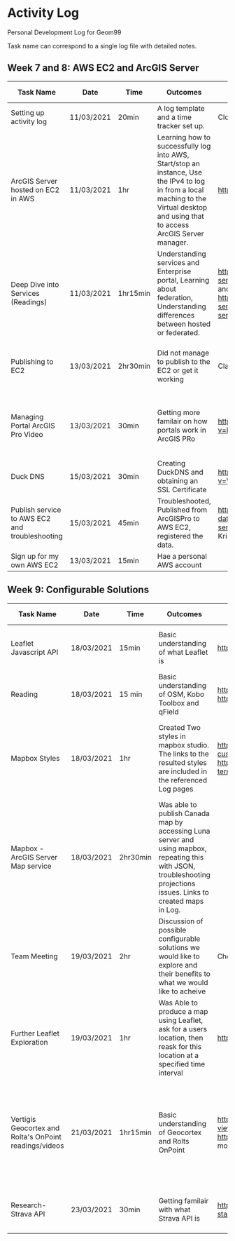 # Activity Log
Personal Development Log for Geom99

Task name can correspond to a single log file with detailed notes.

## Week 7 and 8: AWS EC2 and ArcGIS Server

| Task Name     | Date     | Time   | Outcomes | Resources  | To Do | Log Page |
| ------------- |:--------:| ------ | ---------| ---------- | ----- | ---------|
| Setting up activity log | 11/03/2021 | 20min | A log template and a time tracker set up. | Clockify :https://clockify.me/tracker | | |
| ArcGIS Server hosted on EC2 in AWS | 11/03/2021 | 1hr | Learning how to successfully log into AWS, Start/stop an instance, Use the IPv4 to log in from a local maching to the Virtual desktop and using that to access ArcGIS Server manager. | https://youtu.be/IIBy6d2whEg | To further develop technical understanding of using EC2 with ArcGIS Server. Further exploring. Try using the Duck DNS | Pg1 |
|Deep Dive into Services (Readings) | 11/03/2021 | 1hr15min | Understanding services and Enterprise portal, Learning about federation, Understanding differences between hosted or federated. | https://enterprise.arcgis.com/en/server/latest/publish-services/windows/services-in-arcgis-enterprise.htm and https://enterprise.arcgis.com/en/server/latest/publish-services/windows/relationships-between-web-services-and-portal-items.htm | Try different scenarios using my EC2 | Pg2-5 |
|Publishing to EC2 | 13/03/2021 | 2hr30min | Did not manage to publish to the EC2 or get it working | Class material, and ArcGIS Site | Watch more videos, find more resources and try this task again | Pg7 | 
|Managing Portal ArcGIS Pro Video| 13/03/2021 | 30min | Getting more familair on how portals work in ArcGIS PRo | https://www.youtube.com/watch?v=KItDcnDQce0&ab_channel=ShawnatGeomaticsFleming | Along with more research try to go back and complete publishing to EC2 | Pg5 |
|Duck DNS | 15/03/2021 | 30min | Creating DuckDNS and obtaining an SSL Certificate | https://www.youtube.com/watch?v=V2o07DMyNkc&t=23s | Start using DuckDNS from now on| Pg6 |
| Publish service to AWS EC2 and troubleshooting | 15/03/2021 | 45min | Troubleshooted, Published from ArcGISPro to AWS EC2, registered the data. | https://enterprise.arcgis.com/en/server/latest/manage-data/windows/registering-your-data-with-arcgis-server-using-manager.htm , Classmates - Jim and Kristine with troubleshooting. | Do it again! | Pg7|
|Sign up for my own AWS EC2 | 13/03/2021 | 15min | Hae a personal AWS account | | Try deploying this myself | | 


## Week 9: Configurable Solutions

| Task Name     | Date     | Time   | Outcomes | Resources  | To Do | Log Page |
| ------------- |:--------:| ------ | ---------| ---------- | ----- | ---------|
| Leaflet Javascript API | 18/03/2021 | 15min  | Basic understanding of what Leaflet is | https://leafletjs.com/index.html | Further explore Leaflet by trying an example | Pg8, pg14-15 |
| Reading | 18/03/2021 | 15 min | Basic understanding of OSM, Kobo Toolbox and qField | https://www.openstreetmap.org/#map=3/71.34/-96.82 https://qfield.org https://www.kobotoolbox.org/ | | pg8 |
| Mapbox Styles | 18/03/2021 | 1hr | Created Two styles in mapbox studio. The links to the resulted styles are included in the referenced Log pages| https://docs.mapbox.com/help/tutorials/create-a-custom-style/ and https://docs.mapbox.com/help/tutorials/create-3d-terrain-map-hypsometric-tinting-studio-video/ | Consider how Mapbox can be used possibly in the Collab project. Discuss with group | pg9-11 |
| Mapbox - ArcGIS Server Map service | 18/03/2021 | 2hr30min | Was able to publish Canada map by accessing Luna server and using mapbox, repeating this with JSON, troubleshooting projections issues. Links to created maps in Log. | |Further explore Mapbox and discuss with group | pg12-13 |
| Team Meeting | 19/03/2021 | 2hr | Discussion of possible configurable solutions we would like to explore and their benefits to what we would like to acheive | Checklist Tasks | To keep exploring Mapbox and Leaflet in more Depth | N/A | 
| Further Leaflet Exploration | 19/03/2021 | 1hr | Was Able to produce a map using Leaflet, ask for a users location, then reask for this location at a specified time interval | https://leafletjs.com/index.html | Explore how this can be further developed to possibly incorporate live tracking | pg14-15 | 
|Vertigis Geocortex and Rolta's OnPoint readings/videos | 21/03/2021 | 1hr15min | Basic understanding of Geocortex and Rolts OnPoint |https://gedemo.geocortex.com/Html5Viewer/index.html?viewer=Government and https://www.youtube.com/watch?v=nLtWz9iP3H0 and more listed in Log | If time outside the main focused configurable solutions my group is exploring- complete a Geocortex site on the server Luna. | Pg16-18 |
| Research- Strava API | 23/03/2021 | 30min | Getting familair with what Strava API is | https://developers.strava.com/docs/getting-started/#account | Keep diving into Strava API and maybe try setting it up | Pg19 | 



